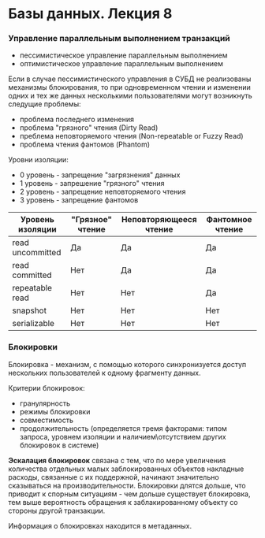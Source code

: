 # Базы данных. Лекция 8

### Управление параллельным выполнением транзакций
 * пессимистическое управление параллельным выполнением 
* оптимистическое управление параллельным выполнением 

Если в случае пессимистического управления в СУБД не реализованы механизмы блокирования, то при одновременном чтении и изменении одних и тех же данных несколькими пользователями могут возникнуть следущие проблемы:
* проблема последнего изменения 
* проблема "грязного" чтения (Dirty Read) 
* преблема неповторяемого чтения (Non-repeatable or Fuzzy Read)
* проблема чтения фантомов (Phantom)

Уровни изоляции:
* 0 уровень - запрещение "загрязнения" данных 
* 1 уровень - запрешение "грязного" чтения 
* 2 уровень - запрещение неповторяемого чтения 
* 3 уровень - запрещение фантомов 

|Уровень изоляции|"Грязное" чтение|Неповторяющееся чтение|Фантомное чтение|
|---|---|---|---|
|read uncommitted|Да|Да|Да|
|read committed|Нет|Да|Да|
|repeatable read|Нет|Нет|Да|
|snapshot|Нет|Нет|Нет|
|serializable|Нет|Нет|Нет|

### Блокировки
Блокировка - механизм, с помощью которого синхронизуется доступ нескольких пользователей к одному фрагменту данных.

Критерии блокировок:
* гранулярность
* режимы блокировки
* совместимость 
* продолжительность (определяется тремя факторами: типом запроса, уровнем изоляции и наличием\отсутствием других блокировок в системе)

**Эскалация блокировок** связана с тем, что по мере увеличения количества отдельных малых заблокированных объектов накладные расходы, связанные с их поддержной, начинают значительно сказываться на производительности. 
Блокировки длятся дольше, что приводит к спорным ситуациям - чем дольше существует блокировка, тем выше вероятность обращения к заблакированному объекту со стороны другой транзакции. 

Информация о блокировках находится в метаданных.